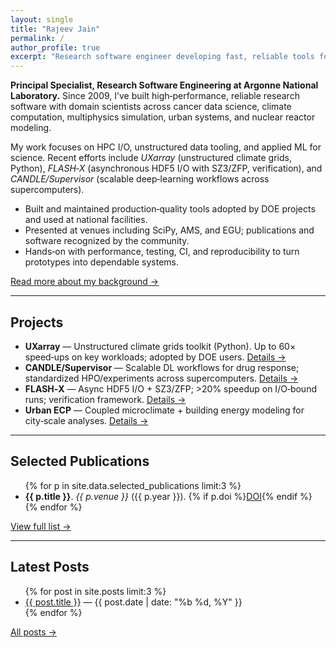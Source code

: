 ```yaml
---
layout: single
title: "Rajeev Jain"
permalink: /
author_profile: true
excerpt: "Research software engineer developing fast, reliable tools for scientific discovery at scale."
---
```


<div class="page-intro" style="margin-top:.5rem">
  <p><strong>Principal Specialist, Research Software Engineering at Argonne National Laboratory.</strong> Since 2009, I’ve built high‑performance, reliable research software with domain scientists across cancer data science, climate computation, multiphysics simulation, urban systems, and nuclear reactor modeling.</p>
  <p>My work focuses on HPC I/O, unstructured data tooling, and applied ML for science. Recent efforts include <em>UXarray</em> (unstructured climate grids, Python), <em>FLASH‑X</em> (asynchronous HDF5 I/O with SZ3/ZFP, verification), and <em>CANDLE/Supervisor</em> (scalable deep‑learning workflows across supercomputers).</p>
  <ul>
    <li>Built and maintained production‑quality tools adopted by DOE projects and used at national facilities.</li>
    <li>Presented at venues including SciPy, AMS, and EGU; publications and software recognized by the community.</li>
    <li>Hands‑on with performance, testing, CI, and reproducibility to turn prototypes into dependable systems.</li>
  </ul>
  
  <p style="margin-top:.4rem"><a href="/about/">Read more about my background →</a></p>
</div>

<hr/>

<h2>Projects</h2>
<ul>
  <li><strong>UXarray</strong> — Unstructured climate grids toolkit (Python). Up to 60× speed‑ups on key workloads; adopted by DOE users. <a href="/projects/">Details →</a></li>
  <li><strong>CANDLE/Supervisor</strong> — Scalable DL workflows for drug response; standardized HPO/experiments across supercomputers. <a href="/projects/">Details →</a></li>
  <li><strong>FLASH‑X</strong> — Async HDF5 I/O + SZ3/ZFP; >20% speedup on I/O‑bound runs; verification framework. <a href="/projects/">Details →</a></li>
  <li><strong>Urban ECP</strong> — Coupled microclimate + building energy modeling for city‑scale analyses. <a href="/projects/">Details →</a></li>
</ul>

<hr/>

<h2>Selected Publications</h2>
<ul>
  {% for p in site.data.selected_publications limit:3 %}
    <li class="pub-item"><strong>{{ p.title }}</strong>. <em>{{ p.venue }}</em> ({{ p.year }}). {% if p.doi %}<a href="{{ p.doi }}" target="_blank">DOI</a>{% endif %}</li>
  {% endfor %}
</ul>
<p><a href="/publications/">View full list →</a></p>

<hr/>

<h2>Latest Posts</h2>
<ul>
  {% for post in site.posts limit:3 %}
    <li><a href="{{ post.url | relative_url }}">{{ post.title }}</a> <span class="small">— {{ post.date | date: "%b %d, %Y" }}</span></li>
  {% endfor %}
</ul>
<p><a href="/year-archive/">All posts →</a></p>
